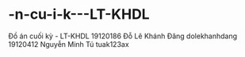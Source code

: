 # -n-cu-i-k---LT-KHDL
Đồ án cuối kỳ - LT-KHDL
19120186	Đỗ Lê Khánh Đăng  dolekhanhdang
19120412	Nguyễn Minh Tú  tuak123ax

